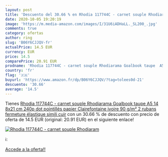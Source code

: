 ```yaml
---
layout: post
title: 'Descuento del 30.66 % en Rhodia 117744C - carnet souple Rhodiaram'
date: 2020-10-05 19:20:19
image: 'https://m.media-amazon.com/images/I/31U6iADHaLL._SL200_.jpg'
comments: true
category: ofertas
author: ring
slug: 'B06Y6CJJQV-fr'
actualPrice: 14.5 EUR
currency: EUR
price: 14.5
comparePrice: 20.91 EUR
prodname: 'Rhodia 117744C - carnet souple Rhodiarama Goalbook taupe  A5  14 8x21 cm   240p  dot  pointillés   papier Clairefontaine ivoire 90 g/m²  2 rubans  fermeture élastique  simili cuir'
country: 'fr'
flag: '🇫🇷'
buyurl: 'https://www.amazon.fr/dp/B06Y6CJJQV/?tag=tolees0d-21'
descuento: '30.66'
average: '14.5'
---
```


Tienes [Rhodia 117744C - carnet souple Rhodiarama Goalbook taupe  A5  14 8x21 cm   240p  dot  pointillés   papier Clairefontaine ivoire 90 g/m²  2 rubans  fermeture élastique  simili cuir](https://www.amazon.fr/dp/B06Y6CJJQV/?tag=tolees0d-21) con un 30.66 % de descuento con precio de oferta de 14.5 EUR (original: 20.91 EUR) en el siguiente enlace!

[![Rhodia 117744C - carnet souple Rhodiaram](https://m.media-amazon.com/images/I/31U6iADHaLL._SL200_.jpg)](https://www.amazon.fr/dp/B06Y6CJJQV/?tag=tolees0d-21)

ℹ️:


[Accede a la oferta!!](https://www.amazon.fr/dp/B06Y6CJJQV/?tag=tolees0d-21)
